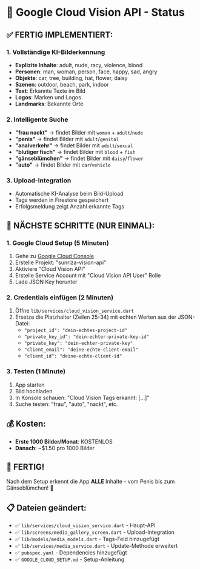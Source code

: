 # 🚀 Google Cloud Vision API - Status

## ✅ **FERTIG IMPLEMENTIERT:**

### **1. Vollständige KI-Bilderkennung**
- **Explizite Inhalte**: adult, nude, racy, violence, blood
- **Personen**: man, woman, person, face, happy, sad, angry
- **Objekte**: car, tree, building, hat, flower, daisy
- **Szenen**: outdoor, beach, park, indoor
- **Text**: Erkannte Texte im Bild
- **Logos**: Marken und Logos
- **Landmarks**: Bekannte Orte

### **2. Intelligente Suche**
- **"frau nackt"** → findet Bilder mit `woman` + `adult`/`nude`
- **"penis"** → findet Bilder mit `adult`/`genital`
- **"analverkehr"** → findet Bilder mit `adult`/`sexual`
- **"blutiger fisch"** → findet Bilder mit `blood` + `fish`
- **"gänseblümchen"** → findet Bilder mit `daisy`/`flower`
- **"auto"** → findet Bilder mit `car`/`vehicle`

### **3. Upload-Integration**
- Automatische KI-Analyse beim Bild-Upload
- Tags werden in Firestore gespeichert
- Erfolgsmeldung zeigt Anzahl erkannte Tags

## 🔧 **NÄCHSTE SCHRITTE (NUR EINMAL):**

### **1. Google Cloud Setup** (5 Minuten)
1. Gehe zu [Google Cloud Console](https://console.cloud.google.com/)
2. Erstelle Projekt: "sunriza-vision-api"
3. Aktiviere "Cloud Vision API"
4. Erstelle Service Account mit "Cloud Vision API User" Rolle
5. Lade JSON Key herunter

### **2. Credentials einfügen** (2 Minuten)
1. Öffne `lib/services/cloud_vision_service.dart`
2. Ersetze die Platzhalter (Zeilen 25-34) mit echten Werten aus der JSON-Datei:
   - `"project_id": "dein-echtes-project-id"`
   - `"private_key_id": "dein-echter-private-key-id"`
   - `"private_key": "dein-echter-private-key"`
   - `"client_email": "deine-echte-client-email"`
   - `"client_id": "deine-echte-client-id"`

### **3. Testen** (1 Minute)
1. App starten
2. Bild hochladen
3. In Konsole schauen: "Cloud Vision Tags erkannt: [...]"
4. Suche testen: "frau", "auto", "nackt", etc.

## 💰 **Kosten:**
- **Erste 1000 Bilder/Monat**: KOSTENLOS
- **Danach**: ~$1.50 pro 1000 Bilder

## 🎯 **FERTIG!**
Nach dem Setup erkennt die App **ALLE** Inhalte - vom Penis bis zum Gänseblümchen! 🎉

## 📋 **Dateien geändert:**
- ✅ `lib/services/cloud_vision_service.dart` - Haupt-API
- ✅ `lib/screens/media_gallery_screen.dart` - Upload-Integration
- ✅ `lib/models/media_models.dart` - Tags-Feld hinzugefügt
- ✅ `lib/services/media_service.dart` - Update-Methode erweitert
- ✅ `pubspec.yaml` - Dependencies hinzugefügt
- ✅ `GOOGLE_CLOUD_SETUP.md` - Setup-Anleitung
